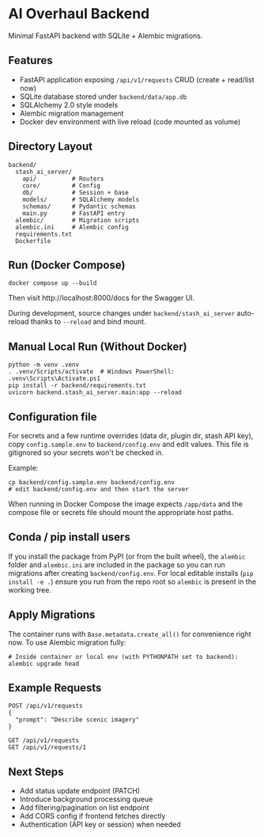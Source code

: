 # AI Overhaul Backend

Minimal FastAPI backend with SQLite + Alembic migrations.

## Features
- FastAPI application exposing `/api/v1/requests` CRUD (create + read/list now)
- SQLite database stored under `backend/data/app.db`
- SQLAlchemy 2.0 style models
- Alembic migration management
- Docker dev environment with live reload (code mounted as volume)

## Directory Layout
```
backend/
  stash_ai_server/
    api/          # Routers
    core/         # Config
    db/           # Session + base
    models/       # SQLAlchemy models
    schemas/      # Pydantic schemas
    main.py       # FastAPI entry
  alembic/        # Migration scripts
  alembic.ini     # Alembic config
  requirements.txt
  Dockerfile
```

## Run (Docker Compose)
```
docker compose up --build
```
Then visit http://localhost:8000/docs for the Swagger UI.

During development, source changes under `backend/stash_ai_server` auto-reload thanks to `--reload` and bind mount.

## Manual Local Run (Without Docker)
```
python -m venv .venv
. .venv/Scripts/activate  # Windows PowerShell: .venv\Scripts\Activate.ps1
pip install -r backend/requirements.txt
uvicorn backend.stash_ai_server.main:app --reload
```

## Configuration file

For secrets and a few runtime overrides (data dir, plugin dir, stash API key), copy `config.sample.env` to `backend/config.env` and edit values. This file is gitignored so your secrets won't be checked in.

Example:
```
cp backend/config.sample.env backend/config.env
# edit backend/config.env and then start the server
```

When running in Docker Compose the image expects `/app/data` and the compose file or secrets file should mount the appropriate host paths.

## Conda / pip install users

If you install the package from PyPI (or from the built wheel), the `alembic` folder and `alembic.ini` are included in the package so you can run migrations after creating `backend/config.env`. For local editable installs (`pip install -e .`) ensure you run from the repo root so `alembic` is present in the working tree.

## Apply Migrations
The container runs with `Base.metadata.create_all()` for convenience right now. To use Alembic migration fully:
```
# Inside container or local env (with PYTHONPATH set to backend):
alembic upgrade head
```

## Example Requests
```
POST /api/v1/requests
{
  "prompt": "Describe scenic imagery"
}

GET /api/v1/requests
GET /api/v1/requests/1
```

## Next Steps
- Add status update endpoint (PATCH)
- Introduce background processing queue
- Add filtering/pagination on list endpoint
- Add CORS config if frontend fetches directly
- Authentication (API key or session) when needed
